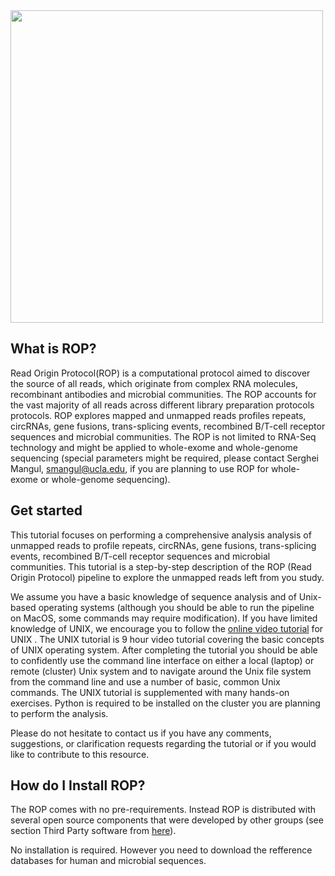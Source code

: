 
<img src="http://serghei.bioinformatics.ucla.edu/wp-content/uploads/sites/6/2015/10/rop.png" width="500">


## What is ROP?

Read Origin Protocol(ROP) is a computational protocol aimed to discover the source of all reads, which originate from complex RNA molecules, recombinant antibodies and microbial communities. The ROP accounts for the vast majority of all reads across different library preparation protocols protocols. ROP explores mapped and unmapped reads profiles repeats, circRNAs, gene fusions, trans-splicing events, recombined B/T-cell receptor sequences and microbial communities.  The ROP is not limited to RNA-Seq technology and might be applied to whole-exome and whole-genome sequencing (special parameters might be required, please contact Serghei Mangul, smangul@ucla.edu, if you are planning to use ROP for whole-exome or whole-genome sequencing).

## Get started 
This tutorial focuses on performing a comprehensive analysis analysis of unmapped reads to profile repeats, circRNAs, gene fusions, trans-splicing events, recombined B/T-cell receptor sequences and microbial communities. 
This tutorial is a step-by-step description of the ROP (Read Origin Protocol) pipeline to explore the unmapped reads left from you study. 

We assume you have a basic knowledge of sequence analysis and of Unix-based operating systems (although you should be able to run the pipeline on MacOS, some commands may require modification). If you have limited knowledge of UNIX, we encourage you to follow the [online video tutorial](http://qcb.ucla.edu/collaboratory/workshops/collaboratory-workshop-1/) for UNIX . The UNIX tutorial is 9 hour video tutorial covering the basic concepts of UNIX operating system. After completing the tutorial you should be able to confidently use the command line interface on either a local (laptop) or remote (cluster) Unix system and to navigate around the Unix file system from the command line and use a number of basic, common Unix commands. The UNIX tutorial is supplemented with many hands-on exercises. Python  is required to be installed on the cluster you are planning to perform the analysis.

Please do not hesitate to contact us if you have any comments, suggestions, or clarification requests regarding the tutorial or if you would like to contribute to this resource. 

## How do I Install ROP?

The ROP comes with no pre-requirements. Instead ROP is distributed with several open source components that were developed by other groups (see section Third Party software from [here](http://serghei.bioinformatics.ucla.edu/rop/)). 

No installation is required. However you need to download the refference databases for human and microbial sequences.  